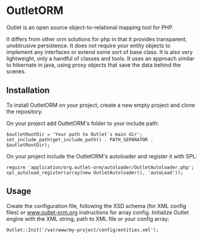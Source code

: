 OutletORM
=========

Outlet is an open source object-to-relational mapping tool for PHP.

It differs from other orm solutions for php in that it provides transparent, unobtrusive persistence. It does not require your entity objects to implement any interfaces or extend some sort of base class. It is also very lightweight, only a handful of classes and tools.
It uses an approach similar to hibernate in java, using proxy objects that save the data behind the scenes.

Installation
------------

To install OutletORM on your project, create a new empty project and clone the repository.

On your project add OutletORM's folder to your include path:

    $outletRootDir = 'Your path to Outlet`s main dir';
    set_include_path(get_include_path() . PATH_SEPARATOR . $outletRootDir);

On your project include the OutletORM's autoloader and register it with SPL:

    require 'application/org.outlet-orm/autoloader/OutletAutoloader.php';
    spl_autoload_register(array(new OutletAutoloader(), 'autoLoad'));
    
Usage
-----

Create the configuration file, following the XSD schema (for XML config files) or www.outlet-orm.org instructions for array config.
Initialize Outlet engine with the XML string, path to XML file or your config array:

    Outlet::Init('/var/www/my-project/config/entities.xml'); 